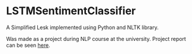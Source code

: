 # LSTMSentimentClassifier
A Simplified Lesk implemented using Python and NLTK library. 

Was made as a project during NLP course at the university. 
Project report can be seen [here](https://github.com/Timurizer/SimplifiedLesk/blob/master/Lesk_report.py).
